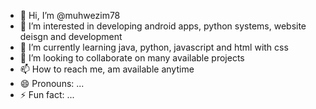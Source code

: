 - 👋 Hi, I’m @muhwezim78
- 👀 I’m interested in developing android apps, python systems, website deisgn and development
- 🌱 I’m currently learning java, python, javascript and html with css
- 💞️ I’m looking to collaborate on many available projects
- 📫 How to reach me, am available anytime
- 😄 Pronouns: ...
- ⚡ Fun fact: ...

<!---
muhwezim78/muhwezim78 is a ✨ special ✨ repository because its `README.md` (this file) appears on your GitHub profile.
You can click the Preview link to take a look at your changes.
--->
